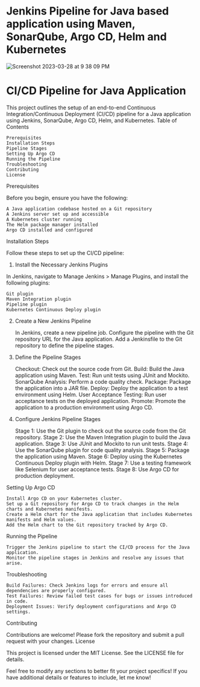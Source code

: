 # Jenkins Pipeline for Java based application using Maven, SonarQube, Argo CD, Helm and Kubernetes

![Screenshot 2023-03-28 at 9 38 09 PM](https://user-images.githubusercontent.com/43399466/228301952-abc02ca2-9942-4a67-8293-f76647b6f9d8.png)

# CI/CD Pipeline for Java Application

This project outlines the setup of an end-to-end Continuous Integration/Continuous Deployment (CI/CD) pipeline for a Java application using Jenkins, SonarQube, Argo CD, Helm, and Kubernetes.
Table of Contents

    Prerequisites
    Installation Steps
    Pipeline Stages
    Setting Up Argo CD
    Running the Pipeline
    Troubleshooting
    Contributing
    License

Prerequisites

Before you begin, ensure you have the following:

    A Java application codebase hosted on a Git repository
    A Jenkins server set up and accessible
    A Kubernetes cluster running
    The Helm package manager installed
    Argo CD installed and configured

Installation Steps

Follow these steps to set up the CI/CD pipeline:
1. Install the Necessary Jenkins Plugins

In Jenkins, navigate to Manage Jenkins > Manage Plugins, and install the following plugins:

    Git plugin
    Maven Integration plugin
    Pipeline plugin
    Kubernetes Continuous Deploy plugin

2. Create a New Jenkins Pipeline

    In Jenkins, create a new pipeline job.
    Configure the pipeline with the Git repository URL for the Java application.
    Add a Jenkinsfile to the Git repository to define the pipeline stages.

3. Define the Pipeline Stages

    Checkout: Check out the source code from Git.
    Build: Build the Java application using Maven.
    Test: Run unit tests using JUnit and Mockito.
    SonarQube Analysis: Perform a code quality check.
    Package: Package the application into a JAR file.
    Deploy: Deploy the application to a test environment using Helm.
    User Acceptance Testing: Run user acceptance tests on the deployed application.
    Promote: Promote the application to a production environment using Argo CD.

4. Configure Jenkins Pipeline Stages

   Stage 1: Use the Git plugin to check out the source code from the Git repository.
   Stage 2: Use the Maven Integration plugin to build the Java application.
   Stage 3: Use JUnit and Mockito to run unit tests.
   Stage 4: Use the SonarQube plugin for code quality analysis.
   Stage 5: Package the application using Maven.
   Stage 6: Deploy using the Kubernetes Continuous Deploy plugin with Helm.
   Stage 7: Use a testing framework like Selenium for user acceptance tests.
   Stage 8: Use Argo CD for production deployment.

Setting Up Argo CD

    Install Argo CD on your Kubernetes cluster.
    Set up a Git repository for Argo CD to track changes in the Helm charts and Kubernetes manifests.
    Create a Helm chart for the Java application that includes Kubernetes manifests and Helm values.
    Add the Helm chart to the Git repository tracked by Argo CD.

Running the Pipeline

    Trigger the Jenkins pipeline to start the CI/CD process for the Java application.
    Monitor the pipeline stages in Jenkins and resolve any issues that arise.

Troubleshooting

    Build Failures: Check Jenkins logs for errors and ensure all dependencies are properly configured.
    Test Failures: Review failed test cases for bugs or issues introduced in code.
    Deployment Issues: Verify deployment configurations and Argo CD settings.

Contributing

Contributions are welcome! Please fork the repository and submit a pull request with your changes.
License

This project is licensed under the MIT License. See the LICENSE file for details.

Feel free to modify any sections to better fit your project specifics! If you have additional details or features to include, let me know!